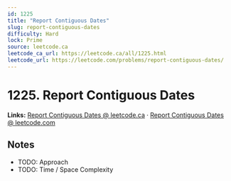 ```yaml
--- 
id: 1225
title: "Report Contiguous Dates"
slug: report-contiguous-dates
difficulty: Hard
lock: Prime
source: leetcode.ca
leetcode_ca_url: https://leetcode.ca/all/1225.html
leetcode_url: https://leetcode.com/problems/report-contiguous-dates/
---
```


# 1225. Report Contiguous Dates

**Links:** [Report Contiguous Dates @ leetcode.ca](https://leetcode.ca/all/1225.html) · [Report Contiguous Dates @ leetcode.com](https://leetcode.com/problems/report-contiguous-dates/)

## Notes
- TODO: Approach
- TODO: Time / Space Complexity
